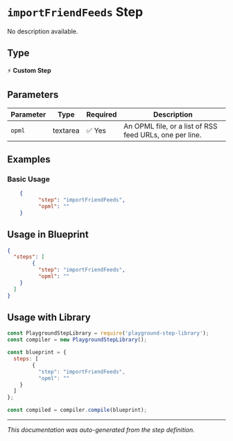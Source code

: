 # `importFriendFeeds` Step

No description available.

## Type
⚡ **Custom Step**

## Parameters

| Parameter | Type | Required | Description |
|-----------|------|----------|-------------|
| `opml` | textarea | ✅ Yes | An OPML file, or a list of RSS feed URLs, one per line. |


## Examples

### Basic Usage
```json
    {
          "step": "importFriendFeeds",
          "opml": ""
    }
```

## Usage in Blueprint

```json
{
  "steps": [
        {
          "step": "importFriendFeeds",
          "opml": ""
    }
  ]
}
```

## Usage with Library

```javascript
const PlaygroundStepLibrary = require('playground-step-library');
const compiler = new PlaygroundStepLibrary();

const blueprint = {
  steps: [
        {
          "step": "importFriendFeeds",
          "opml": ""
    }
  ]
};

const compiled = compiler.compile(blueprint);
```

---

*This documentation was auto-generated from the step definition.*

